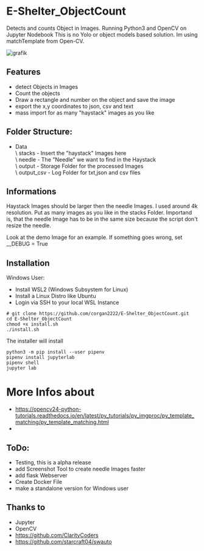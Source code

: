 # E-Shelter_ObjectCount
 Detects and counts Object in Images. Running Python3 and OpenCV on Jupyter Nodebook
 This is no Yolo or object models based solution.  Im using matchTemplate from Open-CV. 

![grafik](https://user-images.githubusercontent.com/12233951/139502750-384c77c2-411f-4e08-862a-5d3da3408d10.png)

## Features

- detect Objects in Images
- Count the objects 
- Draw a rectangle and number on the object and save the image
- export the x,y coordinates to json, csv and text
- mass import for as many "haystack" images as you like


## Folder Structure:

- Data<br>
   \  stacks         -   Insert the "haystack" Images here <br>
    \ needle         -   The "Needle" we want to find in the Haystack<br>
    \ output         -   Storage Folder for the processed Images<br>
    \ output_csv     -   Log Folder for txt,json and csv files<br>
   
## Informations

Haystack Images should be larger then the needle Images. I used around 4k resolution.
Put as many images as you like in the stacks Folder.
Importand is, that the needle Image has to be in the same size because the script don't resize the needle.

Look at the demo Image for an example.
If something goes wrong, set __DEBUG = True

## Installation

Windows User:
- Install WSL2 (Windows Subsystem for Linux)
- Install a Linux Distro like Ubuntu
- Login via SSH to your local WSL Instance

```shell
# git clone https://github.com/corgan2222/E-Shelter_ObjectCount.git
cd E-Shelter_ObjectCount
chmod +x install.sh
./install.sh

```
The installer will install

```sudo apt install git python3 python3-pip pipenv
python3 -m pip install --user pipenv
pipenv install jupyterlab
pipenv shell
jupyter lab
```
# More Infos about

- https://opencv24-python-tutorials.readthedocs.io/en/latest/py_tutorials/py_imgproc/py_template_matching/py_template_matching.html
- 


## ToDo:

- Testing, this is a alpha release
- add Screenshot Tool to create needle Images faster
- add flask Webserver
- Create Docker File
- make a standalone version for Windows user

## Thanks to

- Jupyter
- OpenCV
- https://github.com/ClarityCoders 
- https://github.com/starcraft04/swauto 
